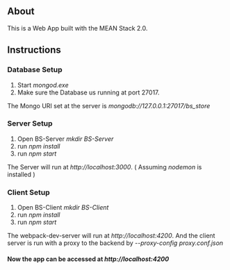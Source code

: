 ## About

This is a Web App built with the MEAN Stack 2.0.

## Instructions 

### Database Setup

1. Start *mongod.exe*
2. Make sure the Database us running at port 27017.

The Mongo URI set at the server is *mongodb://127.0.0.1:27017/bs_store*

### Server Setup

1. Open BS-Server *mkdir BS-Server*
2. run *npm install*
3. run *npm start*

The Server will run at *http://localhost:3000*. ( Assuming *nodemon* is installed )

### Client Setup

1. Open BS-Client *mkdir BS-Client*
2. run *npm install*
3. run *npm start*

The webpack-dev-server will run at *http://localhost:4200*. And the client server is run with a proxy to the backend by *--proxy-config proxy.conf.json*

#### Now the app can be accessed at *http://localhost:4200*